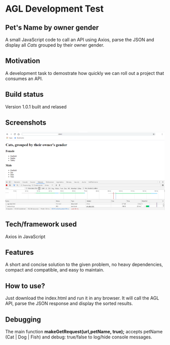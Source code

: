 # AGL Development Test

## Pet's Name by owner gender
A small JavaScript code to call an API using Axios, parse the JSON and display all _Cats_ grouped by their owner gender.

## Motivation
A development task to demostrate how quickly we can roll out a project that consumes an API.

## Build status
Version 1.0.1 built and relased

## Screenshots
![Alt text](/AGL-Dev-Screenshot.png?raw=true "Cats, grouped by their owner name")

## Tech/framework used
Axios in JavaScript

## Features
A short and concise solution to the given problem, no heavy dependencies, compact and compatible, and easy to maintain.

## How to use?
Just download the index.html and run it in any browser. It will call the AGL API, parse the JSON response and display the sorted results.

## Debugging
The main function **makeGetRequest(url,petName, true);** accepts petName (Cat | Dog | Fish) and debug: true/false to log/hide console messages. 
